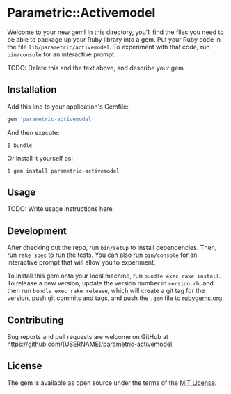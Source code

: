 # Parametric::Activemodel

Welcome to your new gem! In this directory, you'll find the files you need to be able to package up your Ruby library into a gem. Put your Ruby code in the file `lib/parametric/activemodel`. To experiment with that code, run `bin/console` for an interactive prompt.

TODO: Delete this and the text above, and describe your gem

## Installation

Add this line to your application's Gemfile:

```ruby
gem 'parametric-activemodel'
```

And then execute:

    $ bundle

Or install it yourself as:

    $ gem install parametric-activemodel

## Usage

TODO: Write usage instructions here

## Development

After checking out the repo, run `bin/setup` to install dependencies. Then, run `rake spec` to run the tests. You can also run `bin/console` for an interactive prompt that will allow you to experiment.

To install this gem onto your local machine, run `bundle exec rake install`. To release a new version, update the version number in `version.rb`, and then run `bundle exec rake release`, which will create a git tag for the version, push git commits and tags, and push the `.gem` file to [rubygems.org](https://rubygems.org).

## Contributing

Bug reports and pull requests are welcome on GitHub at https://github.com/[USERNAME]/parametric-activemodel.

## License

The gem is available as open source under the terms of the [MIT License](https://opensource.org/licenses/MIT).
